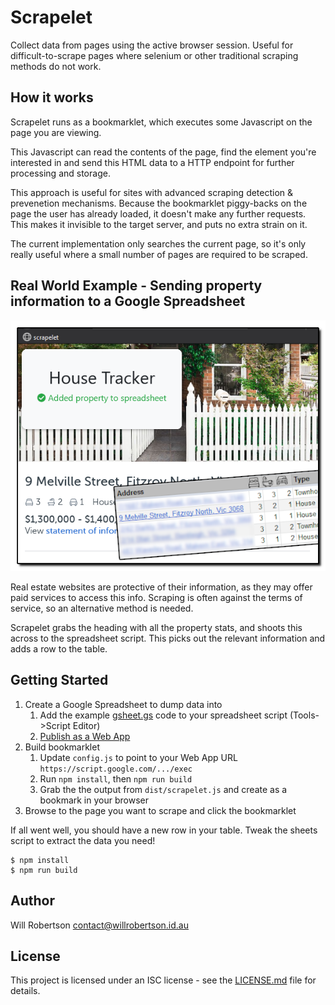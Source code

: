 # Scrapelet

Collect data from pages using the active browser session.
Useful for difficult-to-scrape pages where selenium or other traditional scraping methods do not work.

## How it works

Scrapelet runs as a bookmarklet, which executes some Javascript on the page you are viewing. 

This Javascript can read the contents of the page, find the element you're interested in and send this HTML data to a HTTP endpoint for further processing and storage.

This approach is useful for sites with advanced scraping detection & prevenetion mechanisms. Because the bookmarklet piggy-backs on the page the user has already loaded, it doesn't make any further requests. This makes it invisible to the target server, and puts no extra strain on it.

The current implementation only searches the current page, so it's only really useful where a small number of pages are required to be scraped. 

## Real World Example - Sending property information to a Google Spreadsheet

![scrapelet screenshot](/scrapelet.png)

Real estate websites are protective of their information, as they may offer paid services to access this info. Scraping is often against the terms of service, so an alternative method is needed.

Scrapelet grabs the heading with all the property stats, and shoots this across to the spreadsheet script. This picks out the relevant information and adds a row to the table.

## Getting Started

1. Create a Google Spreadsheet to dump data into
    1. Add the example [gsheet.gs](src/gsheet.gs) code to your spreadsheet script (Tools->Script Editor)
    2. [Publish as a Web App](https://developers.google.com/apps-script/guides/web)
2. Build bookmarklet
    1. Update `config.js` to point to your Web App URL `https://script.google.com/.../exec`
    2. Run `npm install`, then `npm run build`
    3. Grab the the output from `dist/scrapelet.js` and create as a bookmark in your browser
3. Browse to the page you want to scrape and click the bookmarklet

If all went well, you should have a new row in your table. Tweak the sheets script to extract the data you need!

```
$ npm install
$ npm run build
```

## Author

Will Robertson <contact@willrobertson.id.au>

## License

This project is licensed under an ISC license - see the [LICENSE.md](LICENSE.md) file for details.